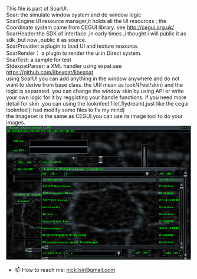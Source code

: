 This file is part of SoarUI.  
Soar: the simulate window system and do window logic   
SoarEngine:UI resource manager,it holds all the UI resources ; the Coordinate system came from CEGUI library. see http://cegui.org.uk/  
SoarHeader:the SDK of interface ,in early times ,i thought i will public it as sdk ,but now ,public it as source.   
SoarProvider: a plugin to load UI and texture resource.  
SoarRender： a plugin to render the ui in Direct system.  
SoarTest: a sample for test  
StdexpatParser: a XML handler using expat.see https://github.com/libexpat/libexpat  
using SoarUI you can add anything in the window anywhere and do not want to derive from base class. the UI(I mean as lookNFeel/skin) and the logic is separated. you can change the window skin by using API or write your own logic for it by reggisting your handle functions. if you need more detail for skin ,you can using the looknfeel file(.flydream),just like the cegui looknfeel(i had modify some files to fix my mind)   
the Imageset is the same as CEGUI.you can use its image tool to do your images.    
![image](https://raw.githubusercontent.com/SoarUI/SoarUI/21611491c7ca6158a36069a4d193f04e516939b6/readme.PNG)
- 📫 How to reach me: nicklisir@gmail.com
